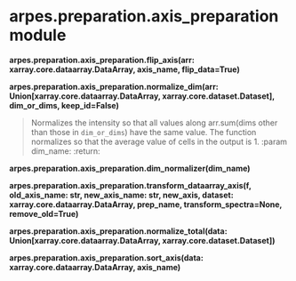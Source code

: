 # arpes.preparation.axis\_preparation module

**arpes.preparation.axis\_preparation.flip\_axis(arr:
xarray.core.dataarray.DataArray, axis\_name, flip\_data=True)**

**arpes.preparation.axis\_preparation.normalize\_dim(arr:
Union\[xarray.core.dataarray.DataArray, xarray.core.dataset.Dataset\],
dim\_or\_dims, keep\_id=False)**

> Normalizes the intensity so that all values along arr.sum(dims other
> than those in `dim_or_dims`) have the same value. The function
> normalizes so that the average value of cells in the output is 1.
> :param dim\_name: :return:

**arpes.preparation.axis\_preparation.dim\_normalizer(dim\_name)**

**arpes.preparation.axis\_preparation.transform\_dataarray\_axis(f,
old\_axis\_name: str, new\_axis\_name: str, new\_axis, dataset:
xarray.core.dataarray.DataArray, prep\_name, transform\_spectra=None,
remove\_old=True)**

**arpes.preparation.axis\_preparation.normalize\_total(data:
Union\[xarray.core.dataarray.DataArray, xarray.core.dataset.Dataset\])**

**arpes.preparation.axis\_preparation.sort\_axis(data:
xarray.core.dataarray.DataArray, axis\_name)**
